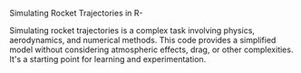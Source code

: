 Simulating Rocket Trajectories in R-

Simulating rocket trajectories is a complex task involving physics, aerodynamics, and numerical methods. This code provides a simplified model without considering atmospheric effects, drag, or other complexities. It's a starting point for learning and experimentation.
